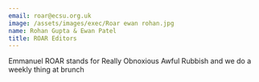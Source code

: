 ```yaml
---
email: roar@ecsu.org.uk
image: /assets/images/exec/Roar ewan rohan.jpg
name: Rohan Gupta & Ewan Patel
title: ROAR Editors
---
```


Emmanuel ROAR stands for Really Obnoxious Awful Rubbish and we do a weekly thing at brunch